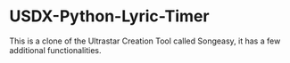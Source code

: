 # USDX-Python-Lyric-Timer
This is a clone of the Ultrastar Creation Tool called Songeasy, it has a few additional functionalities. 
